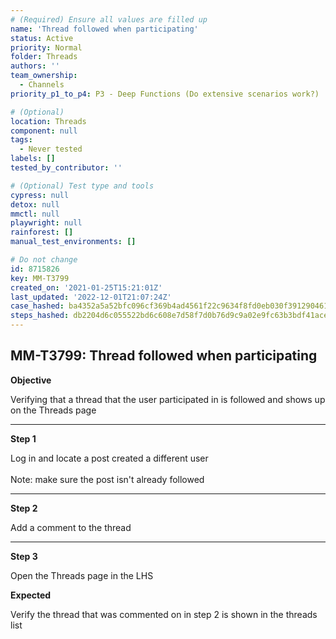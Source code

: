 ```yaml
---
# (Required) Ensure all values are filled up
name: 'Thread followed when participating'
status: Active
priority: Normal
folder: Threads
authors: ''
team_ownership:
  - Channels
priority_p1_to_p4: P3 - Deep Functions (Do extensive scenarios work?)

# (Optional)
location: Threads
component: null
tags:
  - Never tested
labels: []
tested_by_contributor: ''

# (Optional) Test type and tools
cypress: null
detox: null
mmctl: null
playwright: null
rainforest: []
manual_test_environments: []

# Do not change
id: 8715826
key: MM-T3799
created_on: '2021-01-25T15:21:01Z'
last_updated: '2022-12-01T21:07:24Z'
case_hashed: ba4352a5a52bfc096cf369b4ad4561f22c9634f8fd0eb030f391290461212697fa1a87e04f569746535d8f869f3cf6ab
steps_hashed: db2204d6c055522bd6c608e7d58f7d0b76d9c9a02e9fc63b3bdf41ace63c88f454f5c6b669478ef141e207e84a6e9352
---
```


<!-- (Auto-generated) Based on frontmatter's "key" and "name" -->

## MM-T3799: Thread followed when participating

**Objective**

Verifying that a thread that the user participated in is followed and shows up on the Threads page

---

**Step 1**

Log in and locate a post created a different user\
\
Note: make sure the post isn't already followed

---

**Step 2**

Add a comment to the thread

---

**Step 3**

Open the Threads page in the LHS

**Expected**

Verify the thread that was commented on in step 2 is shown in the threads list
